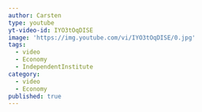 ```yaml
---
author: Carsten
type: youtube
yt-video-id: IYO3tOqDISE
image: 'https://img.youtube.com/vi/IYO3tOqDISE/0.jpg'
tags:
  - video
  - Economy
  - IndependentInstitute
category:
  - video
  - Economy
published: true
---
```




